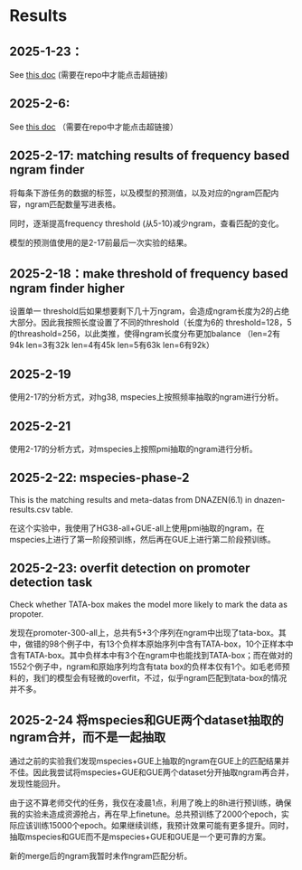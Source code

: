 # Results

## 2025-1-23：

See [this doc](./2025-1-23.md) (需要在repo中才能点击超链接)

## 2025-2-6:

See [this doc](./2025-2-6.md) （需要在repo中才能点击超链接）

## 2025-2-17: matching results of frequency based ngram finder

将每条下游任务的数据的标签，以及模型的预测值，以及对应的ngram匹配内容，ngram匹配数量写进表格。

同时，逐渐提高frequency threshold (从5-10)减少ngram，查看匹配的变化。

模型的预测值使用的是2-17前最后一次实验的结果。

## 2025-2-18：make threshold of frequency based ngram finder higher

设置单一 threshold后如果想要剩下几十万ngram，会造成ngram长度为2的占绝大部分。因此我按照长度设置了不同的threshold（长度为6的 threshold=128，5的threashold=256，以此类推，使得ngram长度分布更加balance （len=2有94k len=3有32k len=4有45k len=5有63k len=6有92k）

## 2025-2-19 

使用2-17的分析方式，对hg38, mspecies上按照频率抽取的ngram进行分析。

## 2025-2-21

使用2-17的分析方式，对mspecies上按照pmi抽取的ngram进行分析。

## 2025-2-22: mspecies-phase-2

This is the matching results and meta-datas from DNAZEN(6.1) in dnazen-results.csv table.

在这个实验中，我使用了HG38-all+GUE-all上使用pmi抽取的ngram，在mspecies上进行了第一阶段预训练，然后再在GUE上进行第二阶段预训练。

## 2025-2-23: overfit detection on promoter detection task

Check whether TATA-box makes the model more likely to mark the data as propoter.

发现在promoter-300-all上，总共有5+3个序列在ngram中出现了tata-box。其中，做错的98个例子中，有13个负样本原始序列中含有TATA-box，10个正样本中含有TATA-box。其中负样本中有3个在ngram中也能找到TATA-box；而在做对的1552个例子中，ngram和原始序列均含有tata box的负样本仅有1个。如毛老师预料的，我们的模型会有轻微的overfit，不过，似乎ngram匹配到tata-box的情况并不多。


## 2025-2-24 将mspecies和GUE两个dataset抽取的ngram合并，而不是一起抽取

通过之前的实验我们发现mspecies+GUE上抽取的ngram在GUE上的匹配结果并不佳。因此我尝试将mspecies+GUE和GUE两个dataset分开抽取ngram再合并，发现性能回升。

由于这不算老师交代的任务，我仅在凌晨1点，利用了晚上的8h进行预训练，确保我的实验未造成资源抢占，再在早上finetune。总共预训练了2000个epoch，实际应该训练15000个epoch。如果继续训练，我预计效果可能有更多提升。同时，抽取mspecies和GUE而不是mspecies+GUE和GUE是一个更可靠的方案。

新的merge后的ngram我暂时未作ngram匹配分析。